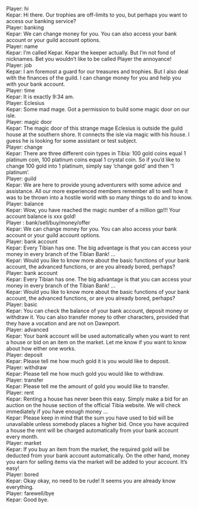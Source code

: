 Player: hi  
Kepar: Hi there. Our trophies are off-limits to you, but perhaps you want to access our banking service?  
Player: banking  
Kepar: We can change money for you. You can also access your bank account or your guild account options.  
Player: name  
Kepar: I’m called Kepar. Kepar the keeper actually. But I’m not fond of nicknames. Bet you wouldn’t like to be called Player the annoyance!  
Player: job  
Kepar: I am foremost a guard for our treasures and trophies. But I also deal with the finances of the guild. I can change money for you and help you with your bank account.  
Player: time  
Kepar: It is exactly 9:34 am.  
Player: Eclesius  
Kepar: Some mad mage. Got a permission to build some magic door on our isle.  
Player: magic door  
Kepar: The magic door of this strange mage Eclesius is outside the guild house at the southern shore. It connects the isle via magic with his house. I guess he is looking for some assistant or test subject.  
Player: change  
Kepar: There are three different coin types in Tibia: 100 gold coins equal 1 platinum coin, 100 platinum coins equal 1 crystal coin. So if you’d like to change 100 gold into 1 platinum, simply say ‘change gold’ and then ‘1 platinum’.  
Player: guild  
Kepar: We are here to provide young adventurers with some advice and assistance. All our more experienced members remember all to well how it was to be thrown into a hostile world with so many things to do and to know.  
Player: balance  
Kepar: Wow, you have reached the magic number of a million gp!!! Your account balance is xxx gold!  
Player : bank/sell/buy/money/offer  
Kepar: We can change money for you. You can also access your bank account or your guild account options.  
Player: bank account  
Kepar: Every Tibian has one. The big advantage is that you can access your money in every branch of the Tibian Bank! …  
Kepar: Would you like to know more about the basic functions of your bank account, the advanced functions, or are you already bored, perhaps?  
Player: bank account  
Kepar: Every Tibian has one. The big advantage is that you can access your money in every branch of the Tibian Bank! …  
Kepar: Would you like to know more about the basic functions of your bank account, the advanced functions, or are you already bored, perhaps?  
Player: basic  
Kepar: You can check the balance of your bank account, deposit money or withdraw it. You can also transfer money to other characters, provided that they have a vocation and are not on Dawnport.  
Player: advanced  
Kepar: Your bank account will be used automatically when you want to rent a house or bid on an item on the market. Let me know if you want to know about how either one works.  
Player: deposit  
Kepar: Please tell me how much gold it is you would like to deposit.  
Player: withdraw  
Kepar: Please tell me how much gold you would like to withdraw.  
Player: transfer  
Kepar: Please tell me the amount of gold you would like to transfer.  
Player: rent  
Kepar: Renting a house has never been this easy. Simply make a bid for an auction on the house section of the official Tibia website. We will check immediately if you have enough money …  
Kepar: Please keep in mind that the sum you have used to bid will be unavailable unless somebody places a higher bid. Once you have acquired a house the rent will be charged automatically from your bank account every month.  
Player: market  
Kepar: If you buy an item from the market, the required gold will be deducted from your bank account automatically. On the other hand, money you earn for selling items via the market will be added to your account. It’s easy!  
Player: bored  
Kepar: Okay okay, no need to be rude! It seems you are already know everything.  
Player: farewell/bye  
Kepar: Good bye.  
